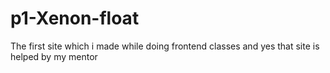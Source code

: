 # p1-Xenon-float
 The first site which i made while doing frontend classes and yes that site is helped by my mentor
